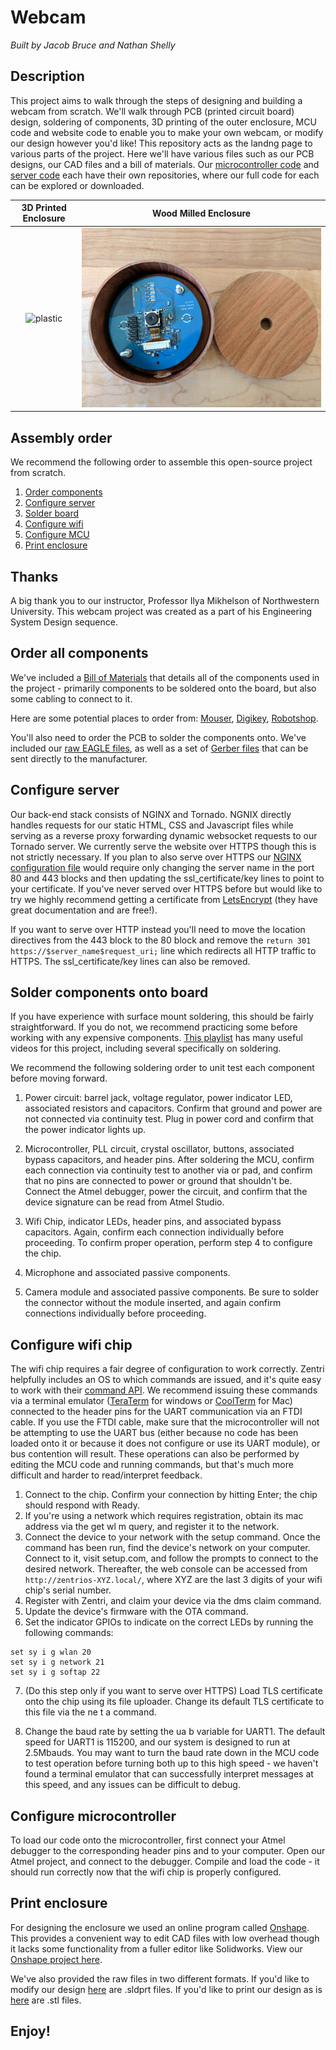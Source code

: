 # Webcam

*Built by Jacob Bruce and Nathan Shelly*

## Description

This project aims to walk through the steps of designing and building a webcam from scratch. We'll walk through PCB (printed circuit board) design, soldering of components, 3D printing of the outer enclosure, MCU code and website code to enable you to make your own webcam, or modify our design however you'd like! This repository acts as the landng page to various parts of the project. Here we'll have various files such as our PCB designs, our CAD files and a bill of materials. Our [microcontroller code](https://github.com/nathanshelly/webcam_mcu_code) and [server code](https://github.com/nathanshelly/webcam_web_code) each have their own repositories, where our full code for each can be explored or downloaded.

3D Printed Enclosure             |  Wood Milled Enclosure
:-------------------------:|:-------------------------:
![plastic](./images/plastic.jpg "3D Printed Enclosure")  |  ![wood](./images/wood.jpg "Wood Enclosure")

## Assembly order

We recommend the following order to assemble this open-source project from scratch.

1. [Order components](#order-all-components)
2. [Configure server](#configure-server)
3. [Solder board](#solder-components-onto-board)
4. [Configure wifi](#configure-wifi-chip)
5. [Configure MCU](#configure-microcontroller)
6. [Print enclosure](#print-enclosure)

## Thanks

A big thank you to our instructor, Professor Ilya Mikhelson of Northwestern University. This webcam project was created as a part of his Engineering System Design sequence.

## Order all components

We've included a [Bill of Materials](./BOM.txt) that details all of the components used in the project - primarily components to be soldered onto the board, but also some cabling to connect to it.

Here are some potential places to order from: [Mouser](http://www.mouser.com/), [Digikey](https://www.digikey.com/), [Robotshop](http://www.robotshop.com/).

You'll also need to order the PCB to solder the components onto. We've included our [raw EAGLE files](./board/), as well as a set of [Gerber files](./board/gerber_files.zip) that can be sent directly to the manufacturer.

## Configure server

Our back-end stack consists of NGINX and Tornado. NGNIX directly handles requests for our static HTML, CSS and Javascript files while serving as a reverse proxy forwarding dynamic websocket requests to our Tornado server. We currently serve the website over HTTPS though this is not strictly necessary. If you plan to also serve over HTTPS our [NGINX configuration file](./nginx_config) would require only changing the server name in the port 80 and 443 blocks and then updating the ssl_certificate/key lines to point to your certificate. If you've never served over HTTPS before but would like to try we highly recommend getting a certificate from [LetsEncrypt](https://letsencrypt.org/) (they have great documentation and are free!).

If you want to serve over HTTP instead you'll need to move the location directives from the 443 block to the 80 block and remove the `return 301 https://$server_name$request_uri;` line which redirects all HTTP traffic to HTTPS. The ssl_certificate/key lines can also be removed.

## Solder components onto board

If you have experience with surface mount soldering, this should be fairly straightforward. If you do not, we recommend practicing some before working with any expensive components. [This playlist](https://www.youtube.com/playlist?list=PL1ec5YBm_crySPZat6Y5e9hxfIUI7d97B) has many useful videos for this project, including several specifically on soldering.

We recommend the following soldering order to unit test each component before moving forward.

1. Power circuit: barrel jack, voltage regulator, power indicator LED, associated resistors and capacitors. Confirm that ground and power are not connected via continuity test. Plug in power cord and confirm that the power indicator lights up.

2. Microcontroller, PLL circuit, crystal oscillator, buttons, associated bypass capacitors, and header pins. After soldering the MCU, confirm each connection via continuity test to another via or pad, and confirm that no pins are connected to power or ground that shouldn't be. Connect the Atmel debugger, power the circuit, and confirm that the device signature can be read from Atmel Studio.

3. Wifi Chip, indicator LEDs, header pins, and associated bypass capacitors. Again, confirm each connection individually before proceeding. To confirm proper operation, perform step 4 to configure the chip.

4. Microphone and associated passive components.

5. Camera module and associated passive components. Be sure to solder the connector without the module inserted, and again confirm connections individually before proceeding.

## Configure wifi chip

The wifi chip requires a fair degree of configuration to work correctly. Zentri helpfully includes an OS to which commands are issued, and it's quite easy to work with their [command API](https://docs.zentri.com/zentrios/wz/3.3/cmd/commands). We recommend issuing these commands via a terminal emulator ([TeraTerm](https://ttssh2.osdn.jp/index.html.en) for windows or [CoolTerm](http://freeware.the-meiers.org/) for Mac) connected to the header pins for the UART communication via an FTDI cable. If you use the FTDI cable, make sure that the microcontroller will not be attempting to use the UART bus (either because no code has been loaded onto it or because it does not configure or use its UART module), or bus contention will result. These operations can also be performed by editing the MCU code and running commands, but that's much more difficult and harder to read/interpret feedback.

1. Connect to the chip. Confirm your connection by hitting Enter; the chip should respond with Ready.
2. If you're using a network which requires registration, obtain its mac address via the get wl m query, and register it to the network.
3. Connect the device to your network with the setup command. Once the command has been run, find the device's network on your computer. Connect to it, visit setup.com, and follow the prompts to connect to the desired network. Thereafter, the web console can be accessed from `http://zentrios-XYZ.local/`, where XYZ are the last 3 digits of your wifi chip's serial number.
4. Register with Zentri, and claim your device via the dms claim command.
5. Update the device's firmware with the OTA command.
6. Set the indicator GPIOs to indicate on the correct LEDs by running the following commands:

```
set sy i g wlan 20
set sy i g network 21
set sy i g softap 22
```

7. (Do this step only if you want to serve over HTTPS) Load TLS certificate onto the chip using its file uploader. Change its default TLS certificate to this file via the ne t a command.

8. Change the baud rate by setting the ua b variable for UART1. The default speed for UART1 is 115200, and our system is designed to run at 2.5Mbauds. You may want to turn the baud rate down in the MCU code to test operation before turning both up to this high speed - we haven't found a terminal emulator that can successfully interpret messages at this speed, and any issues can be difficult to debug.

## Configure microcontroller

To load our code onto the microcontroller, first connect your Atmel debugger to the corresponding header pins and to your computer. Open our Atmel project, and connect to the debugger. Compile and load the code - it should run correctly now that the wifi chip is properly configured.

## Print enclosure

For designing the enclosure we used an online program called [Onshape](https://www.onshape.com/). This provides a convenient way to edit CAD files with low overhead though it lacks some functionality from a fuller editor like Solidworks. View our [Onshape project here](https://cad.onshape.com/documents/ae298fb239b6988d4ccff146/w/2fbac33a8452420bf0238e8e/e/6b2309d9b32e628505d094b1).

We've also provided the raw files in two different formats. If you'd like to modify our design [here](./cad/editable) are .sldprt files. If you'd like to print our design as is [here](./cad/printable) are .stl files.

## Enjoy!
